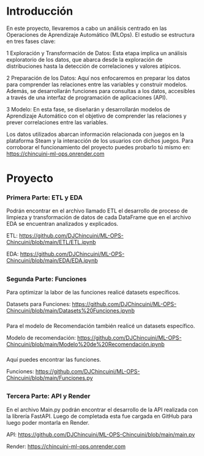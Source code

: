 # Introducción

En este proyecto, llevaremos a cabo un análisis centrado en las Operaciones de Aprendizaje Automático (MLOps). El estudio se estructura en tres fases clave:

1 Exploración y Transformación de Datos: Esta etapa implica un análisis exploratorio de los datos, que abarca desde la exploración de distribuciones hasta la detección de correlaciones y valores atípicos.

2 Preparación de los Datos: Aquí nos enfocaremos en preparar los datos para comprender las relaciones entre las variables y construir modelos. Además, se desarrollarán funciones para consultas a los datos, accesibles a través de una interfaz de programación de aplicaciones (API).

3 Modelo: En esta fase, se diseñarán y desarrollarán modelos de Aprendizaje Automático con el objetivo de comprender las relaciones y prever correlaciones entre las variables.

Los datos utilizados abarcan información relacionada con juegos en la plataforma Steam y la interacción de los usuarios con dichos juegos. Para corroborar el funcionamiento del proyecto puedes probarlo tú mismo en: https://chincuini-ml-ops.onrender.com


# Proyecto
### Primera Parte: ETL y EDA

Podrán encontrar en el archivo llamado ETL el desarrollo de proceso de limpieza y transformación de datos de cada DataFrame que en el archivo EDA se encuentran analizados y explicados.

ETL: https://github.com/DJChincuini/ML-OPS-Chincuini/blob/main/ETL/ETL.ipynb

EDA: https://github.com/DJChincuini/ML-OPS-Chincuini/blob/main/EDA/EDA.ipynb
##

### Segunda Parte: Funciones

Para optimizar la labor de las funciones realicé datasets específicos.

Datasets para Funciones: https://github.com/DJChincuini/ML-OPS-Chincuini/blob/main/Datasets%20Funciones.ipynb

###
Para el modelo de Recomendación también realicé un datasets específico.

Modelo de recomendación: https://github.com/DJChincuini/ML-OPS-Chincuini/blob/main/Modelo%20de%20Recomendación.ipynb

###
Aquí puedes encontrar las funciones.

Funciones: https://github.com/DJChincuini/ML-OPS-Chincuini/blob/main/Funciones.py
##

### Tercera Parte: API y Render

En el archivo Main.py podrán encontrar el desarrollo de la API realizada con la librería FastAPI. Luego de completada esta fue cargada en GitHub para luego poder montarla en Render.

API: https://github.com/DJChincuini/ML-OPS-Chincuini/blob/main/main.py

Render: https://chincuini-ml-ops.onrender.com 